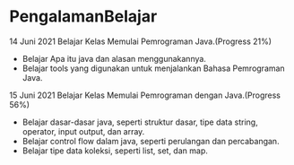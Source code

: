 # PengalamanBelajar

14 Juni 2021
Belajar Kelas Memulai Pemrograman Java.(Progress 21%)
* Belajar Apa itu java dan alasan menggunakannya.
* Belajar tools yang digunakan untuk menjalankan Bahasa Pemrograman Java.

15 Juni 2021
Belajar Kelas Memulai Pemrograman dengan Java.(Progress 56%)
* Belajar dasar-dasar java, seperti struktur dasar, tipe data string, operator, input output, dan array.
* Belajar control flow dalam java, seperti perulangan dan percabangan.
* Belajar tipe data koleksi, seperti list, set, dan map.
